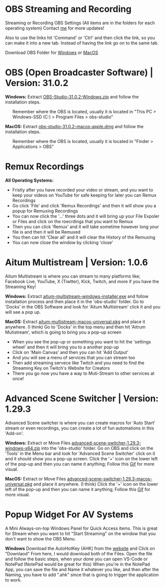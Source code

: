 # OBS Streaming and Recording
Streaming or Recording OBS Settings (All items are in the folders for each operating system) Contact [me](mailto:sides.sites.0v@icloud.com) for more updates!

Also to use the links hit 'Command' or 'Ctrl' and then click the link, so you can make it into a new tab. Instead of having the link go on to the same tab.

Download OBS Folder for [Windows](https://drive.google.com/drive/folders/1UB566Vtsc4jv2u_gNqpVzgElCuROCenx?usp=sharing) or [MacOS](https://drive.google.com/drive/folders/1vik0vXYRVFARx4LgyF0bxy-NwEAdCwz1?usp=sharing)


# OBS (Open Broadcaster Software) | Version: 31.0.2
**Windows:**
Extract [OBS-Studio-31.0.2-Windows.zip](https://drive.google.com/file/d/1ublmtXxd_GRIUD2J_-V8m7hchlvWw5Qy/view?usp=drive_link) and follow the installation steps.

<ul>Remember where the OBS is located, usually it is located in "This PC > Windows-SSD (C:) > Program Files > obs-studio"</ul>

**MacOS:**
Extract [obs-studio-31.0.2-macos-apple.dmg](https://drive.google.com/file/d/10ZtgribqPjoyF6SJHNzb78-5uCmWDSP3/view?usp=drive_link) and follow the installation steps.

<ul>Remember where the OBS is located, usually it is located in "Finder > Applications > OBS"</ul>


# Remux Recordings
**All Operating Systems:**
<ul>
    <li>Fristly after you have recorded your video or stream, and you want to keep your videos on YouTube for safe keeping for later you can Remux Recordings</li>
    <li>Go click 'File' and click 'Remux Recordings' and then it will show you a popup for Remuxing Recordings</li>
    <li>You can now click the '...' three dots and it will bring up your File Expoler or Files and click on the roecrdings that you want to Remux</li>
    <li>Then you can click 'Remux' and it will take sometime however long your file is and then it will be Remuxed</li>
    <li>You then can hit 'Clear all' and it will clear the History of the Remuxing</li>
    <li>You can now close the window by clicking 'close'</li>
</ul>

# Aitum Multistream | Version: 1.0.6
Aitum Multistream is where you can stream to many platforms like; Facebook Live, YouTube, X (Tiwtter), Kick, Twitch, and more if you have the Streaming Key!

**Windows:**
Extract [aitum-multistream-windows-installer.exe](https://drive.google.com/file/d/1vV4sBu5hvMpbfOqBS8_Qc9eWYCM98SiT/view?usp=share_link) and follow installation process and then place it in the 'obs-studio' folder.
Go to 'Docks' in the OBS Software and look for 'Aitum Multistream' click it and you will see a pop up.

**MacOS:**
Extract [aitum-multistream-macos-universal.pkg](https://drive.google.com/file/d/1FesD0hur_xBCQ4FYjbPRLWsVpnCvPrhp/view?usp=share_link) and place it anywhere. (I think)
Go to 'Docks' in the top menu and then hit 'Aitrum Mutistream', which is going to bring you a pop-up screen

<ul>
    <li>When you see the pop-up or something you want to hit the 'settings wheel' and then it will bring you to a another pop-up</li>
    <li>Click on 'Main Canvas' and then you can hit 'Add Output'</li>
    <li>And you will see a menu of services that you can stream too</li>
    <li>Then add streaming servece like Twitch and you need to find the Streaming Key on Twitch's Website for Creators</li>
    <li>There you go now you have a way to Muti-Stream to other services at once!</li>
</ul>

# Advanced Scene Switcher | Version: 1.29.3
Advanced Scene switcher is where you can create macros for 'Auto Start' stream or even recordings, you can create a lot of fun automations in this 'Add-on'.

**Windows:**
Extract or Move Files [advanced-scene-switcher-1.29.3-windows-x64.zip](https://drive.google.com/file/d/16Vr6vnHxWTnDdd2M374t-bdyMp4oZ4gd/view?usp=sharing) into the 'obs-studio' folder.
Go on OBS and click on the 'Tools' in the Menu bar and look for 'Advanced Scene Switcher' click on it and it should show you a pop-up screen.
Click the '+' icon on the lower left of the pop-up and then you can name it anything;
Follow this [Gif](https://drive.google.com/file/d/1g2uDf8eLBMSxD0qOdDn-hdTxms4-mVw_/view?usp=sharing) for more visual.

**MacOS:**
Extract or Move Files [advanced-scene-switcher-1.29.3-macos-universal.pkg](https://drive.google.com/file/d/1VbjCBmJZLBTaX_uvNRlrAsm9uFNOPU27/view?usp=sharing) and place it anywhere. (I think)
Click the '+' icon on the lower left of the pop-up and then you can name it anything;
Follow this [Gif](https://drive.google.com/file/d/1g2uDf8eLBMSxD0qOdDn-hdTxms4-mVw_/view?usp=sharing) for more visual.

# Popup Widget For AV Systems
A Mini Always-on-top Windows Panel for Quick Access items. This is great for Stream when you want to hit "Start Streaming" on the window that you don't want to show the OBS Menu.

**Windows**
Download the AutoHotKey (AHK) from the [website](https://www.autohotkey.com/) and Click on "Downlaod" From here, I would download both of the Files.
Open the file and follow the basic steps, when your done you can open VS-Code or NotePad (NotePad would be great for this)
When you're in the NotePad App, you can save the file and Name it whatever you like, and then after the Naming, you have to add ".ahk" since that is going to trigger the application to work.
